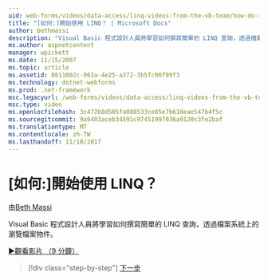 ```yaml
---
uid: web-forms/videos/data-access/linq-videos-from-the-vb-team/how-do-i-get-started-with-linq
title: "[如何:]開始使用 LINQ？ | Microsoft Docs"
author: bethmassi
description: "Visual Basic 程式設計人員將學習如何撰寫簡單的 LINQ 查詢，透過檔案系統上的瀏覽檔案物件。"
ms.author: aspnetcontent
manager: wpickett
ms.date: 11/15/2007
ms.topic: article
ms.assetid: 0811002c-962a-4e25-a372-3b5fc06f99f3
ms.technology: dotnet-webforms
ms.prod: .net-framework
msc.legacyurl: /web-forms/videos/data-access/linq-videos-from-the-vb-team/how-do-i-get-started-with-linq
msc.type: video
ms.openlocfilehash: 3c472b8d505fa088533ce85e7b610eae547b4f5c
ms.sourcegitcommit: 9a9483aceb34591c97451997036a9120c3fe2baf
ms.translationtype: MT
ms.contentlocale: zh-TW
ms.lasthandoff: 11/10/2017
---
```

<a name="how-do-i-get-started-with-linq"></a>[如何:]開始使用 LINQ？
====================
由[Beth Massi](https://github.com/bethmassi)

Visual Basic 程式設計人員將學習如何撰寫簡單的 LINQ 查詢，透過檔案系統上的瀏覽檔案物件。

[&#9654;觀看影片 （9 分鐘）](https://channel9.msdn.com/Blogs/ASP-NET-Site-Videos/how-do-i-get-started-with-linq)

>[!div class="step-by-step"]
[下一步](how-do-i-perform-group-and-aggregate-queries.md)
